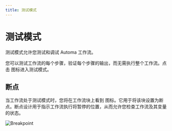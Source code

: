 ```yaml
---
title: 测试模式
---
```


# 测试模式
测试模式允许您测试和调试 Automa 工作流。

您可以测试工作流的每个步骤，验证每个步骤的输出，而无需执行整个工作流。点击 <v-remixicon name="riBug2Line" /> 图标进入测试模式。

## 断点

当工作流处于测试模式时，您将在工作流块上看到 <v-remixicon name="riRecordCircleLine" /> 图标。它用于将该块设置为断点。断点设计用于指示工作流执行将暂停的位置，从而允许您检查工作流及其变量的状态。

![Breakpoint](/images/workflow/breakpoint_njdfvg.gif)